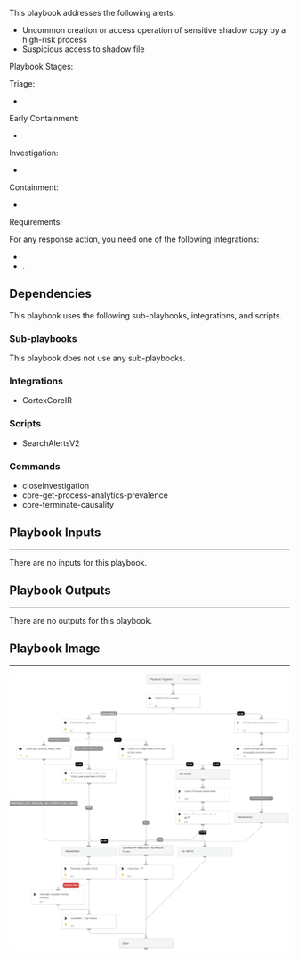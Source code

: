 This playbook addresses the following alerts:
 
- Uncommon creation or access operation of sensitive shadow copy by a high-risk process
- Suspicious access to shadow file
 
Playbook Stages:
  
Triage: 
 
- <Action description>
 
Early Containment:
 
- <Action description>
 
Investigation:
 
- <Action description>
 
Containment:
 
- <Action description>
 
Requirements: 
 
For any response action, you need one of the following integrations:
 
- <Pack X>
- <Pack Y>.

## Dependencies

This playbook uses the following sub-playbooks, integrations, and scripts.

### Sub-playbooks

This playbook does not use any sub-playbooks.

### Integrations

* CortexCoreIR

### Scripts

* SearchAlertsV2

### Commands

* closeInvestigation
* core-get-process-analytics-prevalence
* core-terminate-causality

## Playbook Inputs

---
There are no inputs for this playbook.

## Playbook Outputs

---
There are no outputs for this playbook.

## Playbook Image

---

![Suspicious access to shadow file](../doc_files/Suspicious_access_to_shadow_file.png)
